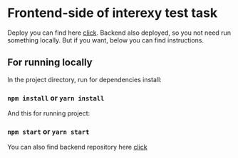 # Frontend-side of interexy test task

Deploy you can find here [click](https://interexy-test-task.vercel.app/). 
Backend also deployed, so you not need run something locally. But if you want, below you can find instructions.

## For running locally

In the project directory, run for dependencies install:

### `npm install` or `yarn install`

And this for running project:

### `npm start` or `yarn start`

You can also find backend repository here [click](https://github.com/destolyar/interexy-test-task-server)